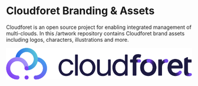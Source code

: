 # Cloudforet Branding & Assets

Cloudforet is an open source project for enabling integrated management of multi-clouds.
In this /artwork repository contains Cloudforet brand assets including logos, characters, illustrations and more.

![Cloudforet](./logo/Cloudforet_logo--primary-horizontal.png)
